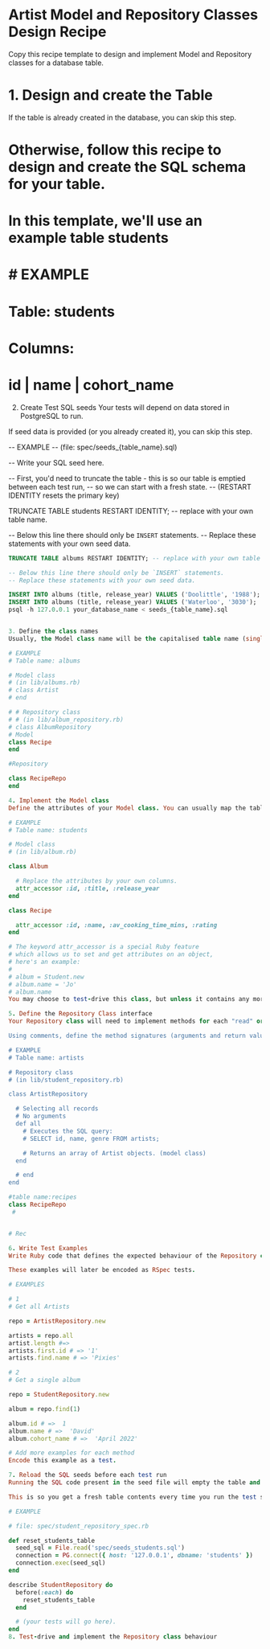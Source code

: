 # Artist Model and Repository Classes Design Recipe
Copy this recipe template to design and implement Model and Repository classes for a database table.

# 1. Design and create the Table
If the table is already created in the database, you can skip this step.

# Otherwise, follow this recipe to design and create the SQL schema for your table.

# In this template, we'll use an example table students

# # EXAMPLE

# Table: students

# Columns:
# id | name | cohort_name
2. Create Test SQL seeds
Your tests will depend on data stored in PostgreSQL to run.

If seed data is provided (or you already created it), you can skip this step.

-- EXAMPLE
-- (file: spec/seeds_{table_name}.sql)

-- Write your SQL seed here. 

-- First, you'd need to truncate the table - this is so our table is emptied between each test run,
-- so we can start with a fresh state.
-- (RESTART IDENTITY resets the primary key)

TRUNCATE TABLE students RESTART IDENTITY; -- replace with your own table name.

-- Below this line there should only be `INSERT` statements.
-- Replace these statements with your own seed data.

```sql
TRUNCATE TABLE albums RESTART IDENTITY; -- replace with your own table name.

-- Below this line there should only be `INSERT` statements.
-- Replace these statements with your own seed data.

INSERT INTO albums (title, release_year) VALUES ('Doolittle', '1988');
INSERT INTO albums (title, release_year) VALUES ('Waterloo', '3030'); 
psql -h 127.0.0.1 your_database_name < seeds_{table_name}.sql


3. Define the class names
Usually, the Model class name will be the capitalised table name (single instead of plural). The same name is then suffixed by Repository for the Repository class name.
```
```ruby 
# EXAMPLE
# Table name: albums

# Model class
# (in lib/albums.rb)
# class Artist
# end

# # Repository class
# # (in lib/album_repository.rb)
# class AlbumRepository
# Model
class Recipe
end 

#Repository 

class RecipeRepo
end

4. Implement the Model class
Define the attributes of your Model class. You can usually map the table columns to the attributes of the class, including primary and foreign keys.

# EXAMPLE
# Table name: students

# Model class
# (in lib/album.rb)

class Album

  # Replace the attributes by your own columns.
  attr_accessor :id, :title, :release_year
end 

class Recipe

  attr_accessor :id, :name, :av_cooking_time_mins, :rating
end

# The keyword attr_accessor is a special Ruby feature
# which allows us to set and get attributes on an object,
# here's an example:
#
# album = Student.new
# album.name = 'Jo'
# album.name
You may choose to test-drive this class, but unless it contains any more logic than the example above, it is probably not needed.

5. Define the Repository Class interface
Your Repository class will need to implement methods for each "read" or "write" operation you'd like to run against the database.

Using comments, define the method signatures (arguments and return value) and what they do - write up the SQL queries that will be used by each method.

# EXAMPLE
# Table name: artists

# Repository class
# (in lib/student_repository.rb)

class ArtistRepository

  # Selecting all records
  # No arguments
  def all
    # Executes the SQL query:
    # SELECT id, name, genre FROM artists;

    # Returns an array of Artist objects. (model class)
  end

  # end
end
```
```ruby
#table name:recipes
class RecipeRepo
 #


# Rec

6. Write Test Examples
Write Ruby code that defines the expected behaviour of the Repository class, following your design from the table written in step 5.

These examples will later be encoded as RSpec tests.

# EXAMPLES

# 1
# Get all Artists 

repo = ArtistRepository.new

artists = repo.all
artist.length #=> 
artists.first.id # => '1'
artists.find.name # => 'Pixies'

# 2
# Get a single album

repo = StudentRepository.new

album = repo.find(1)

album.id # =>  1
album.name # =>  'David'
album.cohort_name # =>  'April 2022'

# Add more examples for each method
Encode this example as a test.

7. Reload the SQL seeds before each test run
Running the SQL code present in the seed file will empty the table and re-insert the seed data.

This is so you get a fresh table contents every time you run the test suite.

# EXAMPLE

# file: spec/student_repository_spec.rb

def reset_students_table
  seed_sql = File.read('spec/seeds_students.sql')
  connection = PG.connect({ host: '127.0.0.1', dbname: 'students' })
  connection.exec(seed_sql)
end

describe StudentRepository do
  before(:each) do 
    reset_students_table
  end

  # (your tests will go here).
end
8. Test-drive and implement the Repository class behaviour

```